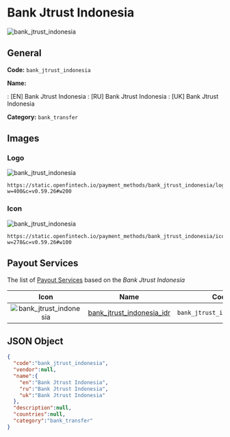 
# Bank Jtrust Indonesia 
![bank_jtrust_indonesia](https://static.openfintech.io/payment_methods/bank_jtrust_indonesia/logo.svg?w=400&c=v0.59.26#w200)  

## General 
**Code:** `bank_jtrust_indonesia` 
 
**Name:** 
 
:	[EN] Bank Jtrust Indonesia 
:	[RU] Bank Jtrust Indonesia 
:	[UK] Bank Jtrust Indonesia 
 
**Category:** `bank_transfer` 
 

## Images 

### Logo 
![bank_jtrust_indonesia](https://static.openfintech.io/payment_methods/bank_jtrust_indonesia/logo.svg?w=400&c=v0.59.26#w200)  

```
https://static.openfintech.io/payment_methods/bank_jtrust_indonesia/logo.svg?w=400&c=v0.59.26#w200
```  

### Icon 
![bank_jtrust_indonesia](https://static.openfintech.io/payment_methods/bank_jtrust_indonesia/icon.svg?w=278&c=v0.59.26#w100)  

```
https://static.openfintech.io/payment_methods/bank_jtrust_indonesia/icon.svg?w=278&c=v0.59.26#w100
```  

## Payout Services 
 
The list of [Payout Services](/payout-services/) based on the _Bank Jtrust Indonesia_ 

|Icon|Name|Code| 
|:---:|:---:|:---:| 
|![bank_jtrust_indonesia](https://static.openfintech.io/payout_methods/bank_jtrust_indonesia/icon.svg?w=278&c=v0.59.26#w40) |[bank_jtrust_indonesia_idr](/payout-services/bank_jtrust_indonesia_idr/)|`bank_jtrust_indonesia_idr`| 
 

## JSON Object 

```json
{
  "code":"bank_jtrust_indonesia",
  "vendor":null,
  "name":{
    "en":"Bank Jtrust Indonesia",
    "ru":"Bank Jtrust Indonesia",
    "uk":"Bank Jtrust Indonesia"
  },
  "description":null,
  "countries":null,
  "category":"bank_transfer"
}
```  
